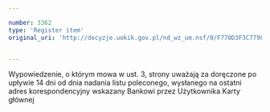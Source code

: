 ```yaml
---

number: 3362
type: 'Register item'
original_uri: 'http://decyzje.uokik.gov.pl/nd_wz_um.nsf/0/F770D3F3C779F142C1257A3300327615?OpenDocument'


---
```


Wypowiedzenie, o którym mowa w ust. 3, strony uważają za doręczone po upływie 14 dni od dnia nadania listu poleconego, wysłanego na ostatni adres korespondencyjny wskazany Bankowi przez Użytkownika Karty głównej

